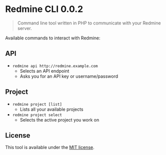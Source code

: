 Redmine CLI 0.0.2
=================

> Command line tool written in PHP to communicate with your Redmine server.

Available commands to interact with Redmine:

## API

* `redmine api http://redmine.example.com`
    - Selects an API endpoint
    - Asks you for an API key or username/password

## Project

* `redmine project [list]`
    - Lists all your available projects
* `redmine project select`
    - Selects the active project you work on

## License

This tool is available under the [MIT license](LICENSE.md).
